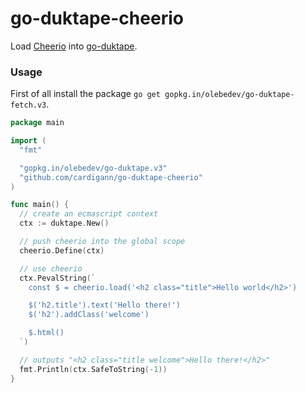 # go-duktape-cheerio

Load [Cheerio](https://github.com/cheeriojs/cheerio) into [go-duktape](https://github.com/olebedev/go-duktape).

### Usage

First of all install the package `go get gopkg.in/olebedev/go-duktape-fetch.v3`.

```go
package main

import (
  "fmt"

  "gopkg.in/olebedev/go-duktape.v3"
  "github.com/cardigann/go-duktape-cheerio"
)

func main() {
  // create an ecmascript context
  ctx := duktape.New()

  // push cheerio into the global scope
  cheerio.Define(ctx)

  // use cheerio
  ctx.PevalString(`
    const $ = cheerio.load('<h2 class="title">Hello world</h2>')

    $('h2.title').text('Hello there!')
    $('h2').addClass('welcome')

    $.html()
  `)

  // outputs "<h2 class="title welcome">Hello there!</h2>"
  fmt.Println(ctx.SafeToString(-1))
}
```

